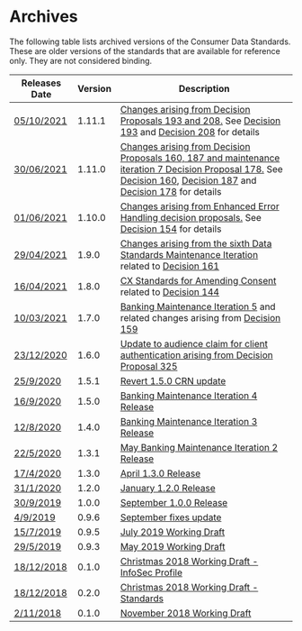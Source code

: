 # Archives

The following table lists archived versions of the Consumer Data Standards.  These are older versions of the standards that are available for reference only.  They are not considered binding.

|Releases Date|Version|Description|
|-------------|-------|-----------|
|<a href='./archive/standards-1.11.1/docs/'>05/10/2021</a>|1.11.1|<a href='./archive/standards-1.11.1/docs/'>Changes arising from Decision Proposals 193 and 208.</a> See [Decision 193](https://github.com/ConsumerDataStandardsAustralia/standards/issues/193) and [Decision 208](https://github.com/ConsumerDataStandardsAustralia/standards/issues/208) for details |
|<a href='./archive/standards-1.11.0/docs/'>30/06/2021</a>|1.11.0|<a href='./archive/standards-1.11.0/docs/'>Changes arising from Decision Proposals 160, 187 and maintenance iteration 7 Decision Proposal 178.</a> See [Decision 160](https://github.com/ConsumerDataStandardsAustralia/standards/issues/160), [Decision 187](https://github.com/ConsumerDataStandardsAustralia/standards/issues/187) and [Decision 178](https://github.com/ConsumerDataStandardsAustralia/standards/issues/178) for details |
|<a href='./archive/standards-1.10.0/docs/'>01/06/2021</a>|1.10.0|<a href='./archive/standards-1.10.0/docs/'>Changes arising from Enhanced Error Handling decision proposals.</a> See [Decision 154](https://github.com/ConsumerDataStandardsAustralia/standards/issues/154) for details |
|<a href='./archive/standards-1.9.0/docs/'>29/04/2021</a>|1.9.0|<a href='./archive/standards-1.9.0/docs/'>Changes arising from the sixth Data Standards Maintenance Iteration</a> related to [Decision 161](https://github.com/ConsumerDataStandardsAustralia/standards/issues/161) |
|<a href='./archive/standards-1.8.0/docs/'>16/04/2021</a>|1.8.0|<a href='./archive/standards-1.8.0/docs/'>CX Standards for Amending Consent</a> related to [Decision 144](https://github.com/ConsumerDataStandardsAustralia/standards/issues/144)
|<a href='./archive/standards-1.7.0/docs/'>10/03/2021</a>|1.7.0|<a href='./archive/standards-1.7.0/docs/'>Banking Maintenance Iteration 5</a> and related changes arising from [Decision 159](https://github.com/ConsumerDataStandardsAustralia/standards/issues/159)
|<a href='./archive/standards-1.6.0/docs/'>23/12/2020</a>|1.6.0|<a href='./archive/standards-1.6.0/docs/'>Update to audience claim for client authentication arising from Decision Proposal 325</a>
|<a href='./archive/standards-1.5.1/docs/'>25/9/2020</a>|1.5.1|<a href='./archive/standards-1.5.1/docs/'>Revert 1.5.0 CRN update</a>
|<a href='./archive/standards-1.5.0/docs/'>16/9/2020</a>|1.5.0|<a href='./archive/standards-1.5.0/docs/'>Banking Maintenance Iteration 4 Release</a>
|<a href='./archive/standards-1.4.0/docs/'>12/8/2020</a>|1.4.0|<a href='./archive/standards-1.4.0/docs/'>Banking Maintenance Iteration 3 Release</a>
|<a href='./archive/standards-1.3.1/docs/'>22/5/2020</a>|1.3.1|<a href='./archive/standards-1.3.1/docs/'>May Banking Maintenance Iteration 2 Release</a>|
|<a href='./archive/standards-1.3.0/docs/'>17/4/2020</a>|1.3.0|<a href='./archive/standards-1.3.0/docs/'>April 1.3.0 Release</a>|
|<a href='./archive/standards-1.2.0/docs/'>31/1/2020</a>|1.2.0|<a href='./archive/standards-1.2.0/docs/'>January 1.2.0 Release</a>|
|<a href='./archive/standards-1.0.0/docs/'>30/9/2019</a>|1.0.0|<a href='./archive/standards-1.0.0/docs/'>September 1.0.0 Release</a>|
|<a href='./archive/standards-0.9.6/docs/'>4/9/2019</a>|0.9.6|<a href='./archive/standards-0.9.6/docs/'>September fixes update</a>|
|<a href='./archive/standards-0.9.5/docs/'>15/7/2019</a>|0.9.5|<a href='./archive/standards-0.9.5/docs/'>July 2019 Working Draft</a>|
|<a href='./archive/standards-0.9.3/docs/'>29/5/2019</a>|0.9.3|<a href='./archive/standards-0.9.3/docs/'>May 2019 Working Draft</a>|
|<a href='./archive/infosec-0.1/docs/'>18/12/2018</a>|0.1.0|<a href='./archive/infosec-0.1/docs/'>Christmas 2018 Working Draft - InfoSec Profile</a>|
|<a href='./archive/standards-0.20/docs/'>18/12/2018</a>|0.2.0|<a href='./archive/standards-0.20/docs/'>Christmas 2018 Working Draft - Standards</a>|
|<a href='./archive/standards-0.1/docs/'>2/11/2018</a>|0.1.0|<a href='./archive/standards-0.1/docs/'>November 2018 Working Draft</a>|
